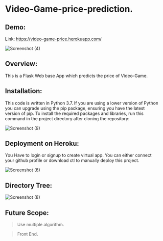 # Video-Game-price-prediction.

## Demo:
Link: https://video-game-price.herokuapp.com/

![Screenshot (4)](https://user-images.githubusercontent.com/62618263/88021982-10523f00-cb4c-11ea-9617-d5d5a69a0372.png)

## Overview:
This is a Flask Web base App which predicts the price of Video-Game.

## Installation:
This code is written in Python 3.7. If you are using a lower version of Python you can upgrade using the pip package, ensuring you have the latest version of pip. To install the required packages and libraries, run this command in the project directory after cloning the repository:

![Screenshot (9)](https://user-images.githubusercontent.com/62618263/88024442-53161600-cb50-11ea-8544-8947a467a867.png)

## Deployment on Heroku:
You Have to login or signup to create virtual app. You can either connect your github profile or download ctl to manually deploy this project.

![Screenshot (6)](https://user-images.githubusercontent.com/62618263/88024460-5c06e780-cb50-11ea-96bb-ee2911859722.png)

## Directory Tree:
![Screenshot (8)](https://user-images.githubusercontent.com/62618263/88024469-5f9a6e80-cb50-11ea-9dad-7d5a84d24cb6.png)

## Future Scope:
> Use multiple algorithm.

>Front End.
